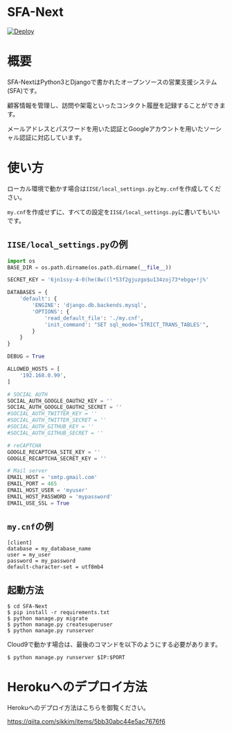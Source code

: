 # SFA-Next
[![Deploy](https://www.herokucdn.com/deploy/button.png)](https://heroku.com/deploy)

# 概要

SFA-NextはPython3とDjangoで書かれたオープンソースの営業支援システム(SFA)です。

顧客情報を管理し、訪問や架電といったコンタクト履歴を記録することができます。

メールアドレスとパスワードを用いた認証とGoogleアカウントを用いたソーシャル認証に対応しています。


# 使い方
ローカル環境で動かす場合は`IISE/local_settings.py`と`my.cnf`を作成してください。

`my.cnf`を作成せずに、すべての設定を`IISE/local_settings.py`に書いてもいいです。

## `IISE/local_settings.py`の例

```python
import os
BASE_DIR = os.path.dirname(os.path.dirname(__file__))

SECRET_KEY = '6jn1ssy-4-0(he(8w((l*53f2gjuzgo$u134zoj73*ebgq+!j%'

DATABASES = {
    'default': {
        'ENGINE': 'django.db.backends.mysql',
        'OPTIONS': {
            'read_default_file': './my.cnf',
            'init_command': "SET sql_mode='STRICT_TRANS_TABLES'",
        }
    }
}

DEBUG = True

ALLOWED_HOSTS = [
    '192.168.0.99',
]

# SOCIAL AUTH
SOCIAL_AUTH_GOOGLE_OAUTH2_KEY = ''
SOCIAL_AUTH_GOOGLE_OAUTH2_SECRET = ''
#SOCIAL_AUTH_TWITTER_KEY = ''
#SOCIAL_AUTH_TWITTER_SECRET = ''
#SOCIAL_AUTH_GITHUB_KEY = ''
#SOCIAL_AUTH_GITHUB_SECRET = ''

# reCAPTCHA
GOOGLE_RECAPTCHA_SITE_KEY = ''
GOOGLE_RECAPTCHA_SECRET_KEY = ''

# Mail server
EMAIL_HOST = 'smtp.gmail.com'
EMAIL_PORT = 465
EMAIL_HOST_USER = 'myuser'
EMAIL_HOST_PASSWORD = 'mypassword'
EMAIL_USE_SSL = True
```

## `my.cnf`の例

```
[client]
database = my_database_name
user = my_user
password = my_password
default-character-set = utf8mb4
```

## 起動方法

```
$ cd SFA-Next
$ pip install -r requirements.txt
$ python manage.py migrate
$ python manage.py createsuperuser
$ python manage.py runserver
```

Cloud9で動かす場合は、最後のコマンドを以下のようにする必要があります。

```
$ python manage.py runserver $IP:$PORT
```

# Herokuへのデプロイ方法

Herokuへのデプロイ方法はこちらを御覧ください。

https://qiita.com/sikkim/items/5bb30abc44e5ac7676f6
